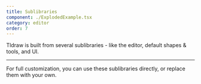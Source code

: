 ```yaml
---
title: Sublibraries
component: ./ExplodedExample.tsx
category: editor
order: 7
---
```


Tldraw is built from several sublibraries - like the editor, default shapes & tools, and UI.

---

For full customization, you can use these sublibraries directly, or replace them with your own.
